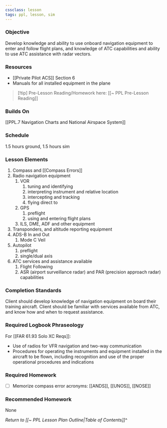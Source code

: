 ```yaml
---
cssclass: lesson
tags: ppl, lesson, sim
---
```

### Objective
Develop knowledge and ability to use onboard navigation equipment to enter and follow flight plans, and knowledge of ATC capabilities and ability to use ATC assistance with radar vectors.

### Resources
- [[Private Pilot ACS]] Section 6
- Manuals for all installed equipment in the plane

> [!tip] Pre-Lesson Reading/Homework here: [[~ PPL Pre-Lesson Reading]]

### Builds On
[[PPL.7 Navigation Charts and National Airspace System]]

### Schedule
1.5 hours ground, 1.5 hours sim

### Lesson Elements
1. Compass and [[Compass Errors]]
2. Radio navigation equipment
	1. VOR
		1. tuning and identifying
		2. interpreting instrument and relative location
		3. intercepting and tracking
		4. flying direct to
	2. GPS
		1. preflight
		2. using and entering flight plans
	3. ILS, DME, ADF and other equipment
3. Transponders, and altitude reporting equipment
4. ADS-B In and Out
	1. Mode C Veil
5. Autopilot
	1. preflight
	2. single/dual axis
6. ATC services and assistance available
	1. Flight Following
	2. ASR (airport surveillance radar) and PAR (precision approach radar) capabilities

### Completion Standards
Client should develop knowledge of navigation equipment on board their training aircraft. Client should be familiar with services available from ATC, and know how and when to request assistance.

### Required Logbook Phraseology
For [[FAR 61.93 Solo XC Reqs]]:
- Use of radios for VFR navigation and two-way communication
- Procedures for operating the instruments and equipment installed in the aircraft to be flown, including recognition and use of the proper operational procedures and indications

### Required Homework
- [ ] Memorize compass error acronyms: [[ANDS]], [[UNOS]], [[NOSE]]

### Recommended Homework
None

*Return to [[~ PPL Lesson Plan Outline|Table of Contents]]^*